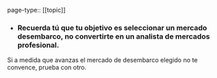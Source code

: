 page-type:: [[topic]]
- ### Recuerda tú que tu objetivo es seleccionar un mercado desembarco, no convertirte en un analista de mercados profesional.

Si a medida que avanzas el mercado de desembarco elegido no te convence, prueba con otro.



